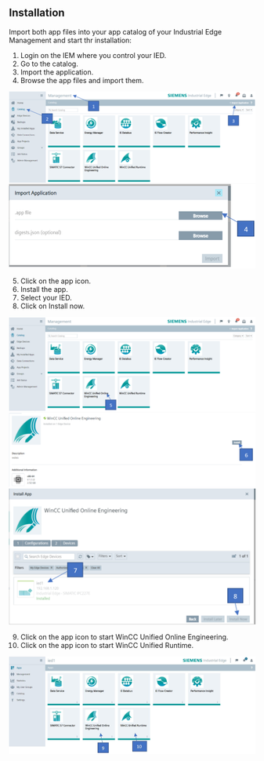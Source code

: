 ## Installation

Import both app files into your app catalog of your Industrial Edge Management and start thr installation:
1.	Login on the IEM where you control your IED.
2.	Go to the catalog.
3.	Import the application.
4.	Browse the app files and import them.

  ![installation1](docs/graphics/installation1.PNG)
  ![installation2](docs/graphics/installation2.PNG)


5.  Click on the app icon.
6.  Install the app.
7.  Select your IED.
8.  Click on Install now.

  ![installation3](graphics/installation3.PNG)
  ![installation4](docs/graphics/installation4.PNG)
  ![installation5](docs/graphics/installation5.PNG)


9.	Click on the app icon to start WinCC Unified Online Engineering.
10.	Click on the app icon to start WinCC Unified Runtime.

  ![installation6](docs/graphics/installation6.JPG)
